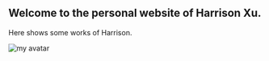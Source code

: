 ## Welcome to the personal website of Harrison Xu.

Here shows some works of Harrison.

![my avatar](https://avatars0.githubusercontent.com/u/42680260)
